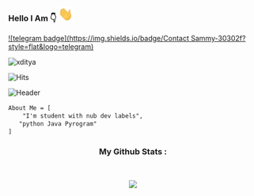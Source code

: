 ### Hello I Am 👇 <img src="https://raw.githubusercontent.com/ABSphreak/ABSphreak/master/gifs/Hi.gif" width="30px">
[![telegram badge](https://img.shields.io/badge/Contact Sammy-30302f?style=flat&logo=telegram)](https://t.me/MiDarkWeb)<p align="left"> <img src="https://komarev.com/ghpvc/?username=IntelligentSammy&label=Views&color=blue&style=plastic" alt="xditya" /> </p>![Hits](https://hits.seeyoufarm.com/api/count/incr/badge.svg?url=https://github.com/IntelligentSammy/)



![Header](https://telegra.ph/file/e6b435315d11f2916223b.jpg)

```
About Me = [
    "I'm student with nub dev labels",
   "python Java Pyrogram"
]
```

<h3 align="center"><b>My Github Stats :</b></h3><br>
<p align="center"><a href="https://github.com/IntelligentSammy"><img src="https://github-readme-stats.vercel.app/api?username=IntelligentSammy&show_icons=true&theme=radical"></a></p>
<p align="center"><a href="https://github.com/IntelligentSammy"><img src="ht








